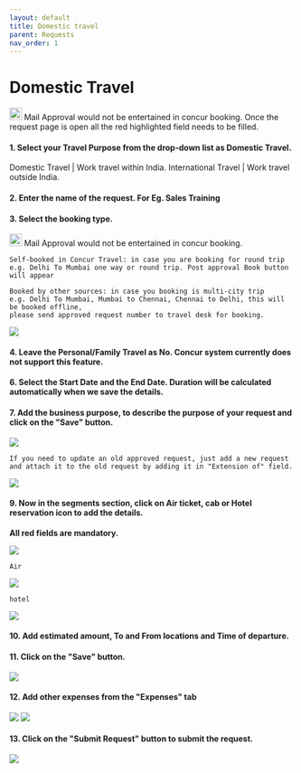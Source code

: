 ```yaml
---
layout: default
title: Domestic travel
parent: Requests 
nav_order: 1
---
```


# Domestic Travel

<img src="{{ site.url }}{{ site.baseurl }}\assets\images\warn.png"  height="22" width="22"> Mail Approval would not be entertained in concur booking.
 Once the request page is open all the red highlighted field needs to be filled. 

#### 1. Select your Travel Purpose from the drop-down list as Domestic Travel. 

Domestic Travel | Work travel within India.
International Travel | Work travel outside India.

#### 2. Enter the name of the request. For Eg. Sales Training 

#### 3. Select the booking type.

<img src="{{ site.url }}{{ site.baseurl }}\assets\images\warn.png"  height="22" width="22"> Mail Approval would not be entertained in concur booking.


```
Self-booked in Concur Travel: in case you are booking for round trip 
e.g. Delhi To Mumbai one way or round trip. Post approval Book button will appear

Booked by other sources: in case you booking is multi-city trip 
e.g. Delhi To Mumbai, Mumbai to Chennai, Chennai to Delhi, this will be booked offline,
please send approved request number to travel desk for booking. 
```

<img class="zoom" src="{{ site.url }}{{ site.baseurl }}\assets\images\req.png">

#### 4. Leave the Personal/Family Travel as No. Concur system currently does not support this feature.

#### 6. Select the Start Date and the End Date. Duration will be calculated automatically when we save the details.

#### 7. Add the business purpose, to describe the purpose of your request and click on the "Save" button.

<img class="zoom" src="{{ site.url }}{{ site.baseurl }}\assets\images\request\req2.png"> 

```If you need to update an old approved request, just add a new request and attach it to the old request by adding it in "Extension of" field.```

<img class="zoom" src="{{ site.url }}{{ site.baseurl }}\assets\images\request\ext.png"> 

#### 9.  Now in the segments section, click on Air ticket, cab or Hotel reservation icon to add the details.

**All red fields are mandatory.**

<img class="zoom" src="{{ site.url }}{{ site.baseurl }}\assets\images\request\dseg.png"> 

```Air```

<img class="zoom" src="{{ site.url }}{{ site.baseurl }}\assets\images\request\req3.png"> 

```hotel```

<img class="zoom" src="{{ site.url }}{{ site.baseurl }}\assets\images\request\hot.png"> 

#### 10. Add estimated amount, To and From locations and Time of departure.

#### 11. Click on the "Save" button.

<img class="zoom" src="{{ site.url }}{{ site.baseurl }}\assets\images\request\req4.png"> 

#### 12. Add other expenses from the "Expenses" tab

<img class="zoom" src="{{ site.url }}{{ site.baseurl }}\assets\images\request\req5.png"> 

<img class="zoom" src="{{ site.url }}{{ site.baseurl }}\assets\images\request\req6.png"> 

#### 13. Click on the "Submit Request" button to submit the request.

<img class="zoom" src="{{ site.url }}{{ site.baseurl }}\assets\images\request\req7.png"> 
